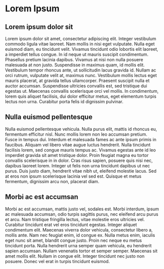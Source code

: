 # Lorem Ipsum

## Lorem ipsum dolor sit

Lorem ipsum dolor sit amet, consectetur adipiscing elit. Integer
vestibulum commodo ligula vitae laoreet. Nam mollis in nisi eget
vulputate. Nulla eget euismod diam, eu tincidunt velit. Vivamus
tincidunt odio lobortis elit laoreet, a imperdiet tellus congue. In id
neque ut mauris suscipit condimentum. Phasellus pretium lacinia dapibus.
Vivamus at nisi non nulla posuere malesuada at non justo. Suspendisse in
maximus quam, id mollis elit. Vestibulum tempor rhoncus ante, ut
sollicitudin lacus gravida id. Nullam ac orci rutrum, vulputate velit
at, maximus nunc. Vestibulum mollis lectus eget mauris placerat, at
gravida tellus ullamcorper. Praesent suscipit nulla et auctor accumsan.
Suspendisse ultricies convallis est, sed tristique dui egestas ut.
Maecenas convallis scelerisque orci vel mollis. In condimentum, lorem
quis aliquet facilisis, dui dolor efficitur metus, eget elementum turpis
lectus non urna. Curabitur porta felis id dignissim pulvinar.

## Nulla euismod pellentesque

Nulla euismod pellentesque vehicula. Nulla purus elit, mattis id rhoncus
eu, fermentum efficitur nisl. Nunc mollis lorem non leo accumsan
pretium. Fusce in tempus dui. Interdum et malesuada fames ac ante ipsum
primis in faucibus. Aliquam vel libero vitae augue luctus hendrerit.
Nulla tincidunt facilisis lorem, sed congue mauris tempus ac. Vivamus
egestas ante id leo imperdiet gravida sit amet tristique dolor. Proin
feugiat magna eu tortor convallis scelerisque in in dolor. Cras risus
sapien, posuere quis nisi nec, dapibus laoreet lorem. Integer ut felis
non urna tincidunt dapibus ut nec purus. Duis justo diam, hendrerit
vitae nibh ut, eleifend molestie lacus. Sed at eros non ipsum
scelerisque lacinia vel sed est. Quisque et metus fermentum, dignissim
arcu non, placerat diam.

## Morbi ac est accumsan

Morbi ac est accumsan, mattis justo vel, sodales est. Morbi interdum,
ipsum ac malesuada accumsan, odio turpis sagittis purus, nec eleifend
arcu purus et arcu. Nam tristique fringilla lectus, vitae molestie eros
ultricies vel. Curabitur tincidunt erat vel eros tincidunt egestas.
Integer aliquet condimentum elit. Maecenas viverra dolor vehicula,
consectetur libero a, mollis ante. Nam nec feugiat enim, id congue ex.
Nulla metus enim, iaculis eget nunc sit amet, blandit congue justo.
Proin nec neque eu metus tincidunt porta. Nulla hendrerit urna semper
quam vehicula, eu hendrerit sapien accumsan. Nullam venenatis tortor et
semper semper. Maecenas sit amet mollis elit. Nullam in congue elit.
Integer tincidunt nec justo non posuere. Donec vel erat in turpis
tincidunt euismod.
